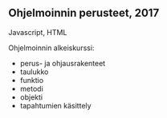 ## Ohjelmoinnin perusteet, 2017
Javascript, HTML

Ohjelmoinnin alkeiskurssi: 
- perus- ja ohjausrakenteet
- taulukko
- funktio
- metodi
- objekti
- tapahtumien käsittely 

